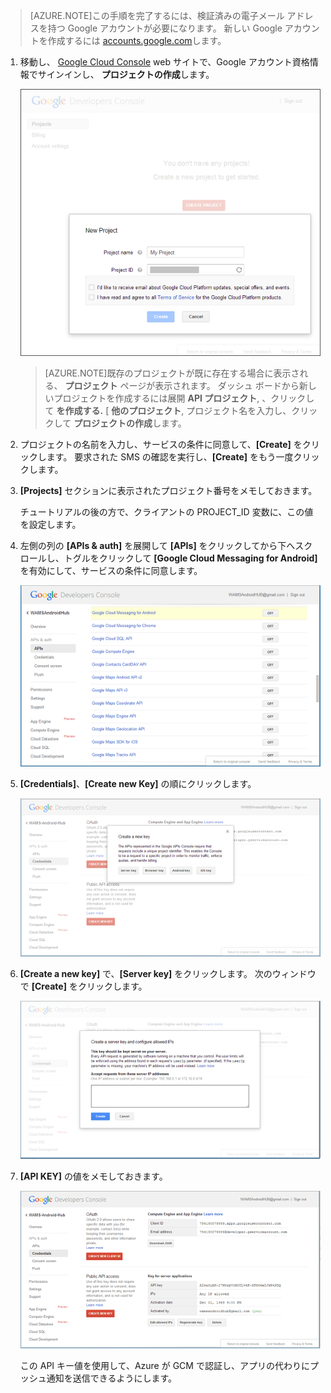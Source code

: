 >[AZURE.NOTE]この手順を完了するには、検証済みの電子メール アドレスを持つ Google アカウントが必要になります。 新しい Google アカウントを作成するには <a href="http://go.microsoft.com/fwlink/p/?LinkId=268302" target="_blank">accounts.google.com</a>します。


1. 移動し、 <a href="http://cloud.google.com/console" target="_blank">Google Cloud Console</a> web サイトで、Google アカウント資格情報でサインインし、 **プロジェクトの作成**します。

    ![](./media/notification-hubs-android-get-started/mobile-services-google-new-project.png)
    >[AZURE.NOTE]既存のプロジェクトが既に存在する場合に表示される、 <strong>プロジェクト</strong> ページが表示されます。 ダッシュ ボードから新しいプロジェクトを作成するには展開 <strong>API プロジェクト</strong>, 、クリックして <strong>を作成する.</strong> [ <strong>他のプロジェクト</strong>, プロジェクト名を入力し、クリックして <strong>プロジェクトの作成</strong>します。

2. プロジェクトの名前を入力し、サービスの条件に同意して、**[Create]** をクリックします。 要求された SMS の確認を実行し、**[Create]** をもう一度クリックします。

3. **[Projects]** セクションに表示されたプロジェクト番号をメモしておきます。

    チュートリアルの後の方で、クライアントの PROJECT_ID 変数に、この値を設定します。

4. 左側の列の **[APIs & auth]** を展開して **[APIs]** をクリックしてから下へスクロールし、トグルをクリックして **[Google Cloud Messaging for Android]** を有効にして、サービスの条件に同意します。

    ![](./media/notification-hubs-android-get-started/mobile-services-google-enable-GCM.png)

5. **[Credentials]**、**[Create new Key]** の順にクリックします。

    ![](./media/notification-hubs-android-get-started/mobile-services-google-create-server-key.png)

6. **[Create a new key]** で、**[Server key]** をクリックします。 次のウィンドウで **[Create]** をクリックします。

    ![](./media/notification-hubs-android-get-started/mobile-services-google-create-server-key2.png)

7. **[API KEY]** の値をメモしておきます。

    ![](./media/notification-hubs-android-get-started/mobile-services-google-create-server-key3.png)

    この API キー値を使用して、Azure が GCM で認証し、アプリの代わりにプッシュ通知を送信できるようにします。







